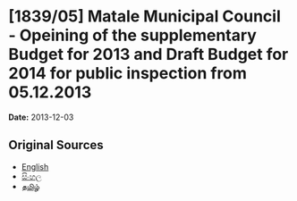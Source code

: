 # [1839/05] Matale Municipal Council - Opeining of the supplementary Budget for 2013 and Draft Budget for 2014 for public inspection from 05.12.2013

**Date:** 2013-12-03

## Original Sources

- [English](https://documents.gov.lk/view/extra-gazettes/2013/12/1839-05_E.pdf)
- [සිංහල](https://documents.gov.lk/view/extra-gazettes/2013/12/1839-05_S.pdf)
- [தமிழ்](https://documents.gov.lk/view/extra-gazettes/2013/12/1839-05_T.pdf)

